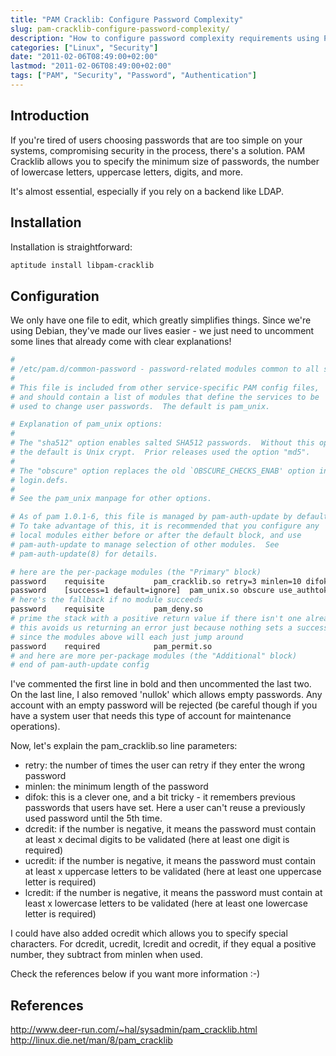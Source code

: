 ```yaml
---
title: "PAM Cracklib: Configure Password Complexity"
slug: pam-cracklib-configure-password-complexity/
description: "How to configure password complexity requirements using PAM Cracklib to enforce strong password policies on Linux systems."
categories: ["Linux", "Security"]
date: "2011-02-06T08:49:00+02:00"
lastmod: "2011-02-06T08:49:00+02:00"
tags: ["PAM", "Security", "Password", "Authentication"]
---
```


## Introduction

If you're tired of users choosing passwords that are too simple on your systems, compromising security in the process, there's a solution. PAM Cracklib allows you to specify the minimum size of passwords, the number of lowercase letters, uppercase letters, digits, and more.

It's almost essential, especially if you rely on a backend like LDAP.

## Installation

Installation is straightforward:

```bash
aptitude install libpam-cracklib
```

## Configuration

We only have one file to edit, which greatly simplifies things. Since we're using Debian, they've made our lives easier - we just need to uncomment some lines that already come with clear explanations!

``` bash hl_lines="23"
#
# /etc/pam.d/common-password - password-related modules common to all services
#
# This file is included from other service-specific PAM config files,
# and should contain a list of modules that define the services to be
# used to change user passwords.  The default is pam_unix.

# Explanation of pam_unix options:
#
# The "sha512" option enables salted SHA512 passwords.  Without this option,
# the default is Unix crypt.  Prior releases used the option "md5".
#
# The "obscure" option replaces the old `OBSCURE_CHECKS_ENAB' option in
# login.defs.
#
# See the pam_unix manpage for other options.

# As of pam 1.0.1-6, this file is managed by pam-auth-update by default.
# To take advantage of this, it is recommended that you configure any
# local modules either before or after the default block, and use
# pam-auth-update to manage selection of other modules.  See
# pam-auth-update(8) for details.

# here are the per-package modules (the "Primary" block)
password    requisite           pam_cracklib.so retry=3 minlen=10 difok=3 dcredit=-1 ucredit=-1 lcredit=-1
password    [success=1 default=ignore]  pam_unix.so obscure use_authtok try_first_pass sha512
# here's the fallback if no module succeeds
password    requisite           pam_deny.so
# prime the stack with a positive return value if there isn't one already;
# this avoids us returning an error just because nothing sets a success code
# since the modules above will each just jump around
password    required            pam_permit.so
# and here are more per-package modules (the "Additional" block)
# end of pam-auth-update config
```

I've commented the first line in bold and then uncommented the last two.
On the last line, I also removed 'nullok' which allows empty passwords. Any account with an empty password will be rejected (be careful though if you have a system user that needs this type of account for maintenance operations).

Now, let's explain the pam_cracklib.so line parameters:

- retry: the number of times the user can retry if they enter the wrong password
- minlen: the minimum length of the password
- difok: this is a clever one, and a bit tricky - it remembers previous passwords that users have set. Here a user can't reuse a previously used password until the 5th time.
- dcredit: if the number is negative, it means the password must contain at least x decimal digits to be validated (here at least one digit is required)
- ucredit: if the number is negative, it means the password must contain at least x uppercase letters to be validated (here at least one uppercase letter is required)
- lcredit: if the number is negative, it means the password must contain at least x lowercase letters to be validated (here at least one lowercase letter is required)

I could have also added ocredit which allows you to specify special characters. For dcredit, ucredit, lcredit and ocredit, if they equal a positive number, they subtract from minlen when used.

Check the references below if you want more information :-)

## References

http://www.deer-run.com/~hal/sysadmin/pam_cracklib.html  
http://linux.die.net/man/8/pam_cracklib
